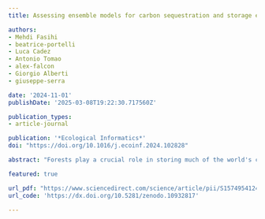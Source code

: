 ```yaml
---
title: Assessing ensemble models for carbon sequestration and storage estimation in forests using remote sensing data

authors:
- Mehdi Fasihi
- beatrice-portelli
- Luca Cadez
- Antonio Tomao
- alex-falcon
- Giorgio Alberti
- giuseppe-serra

date: '2024-11-01'
publishDate: '2025-03-08T19:22:30.717560Z'

publication_types:
- article-journal

publication: '*Ecological Informatics*'
doi: "https://doi.org/10.1016/j.ecoinf.2024.102828"

abstract: "Forests play a crucial role in storing much of the world's carbon (C). Accurately estimating C sequestration is essential for addressing and mitigating the impacts of global warming. While many studies have used machine learning models to estimate carbon storage (CS) in forests based on remote sensing data, this research further examines C sequestration (i.e., the annual carbon uptake by trees; CSE). The objectives of this study are two-fold: firstly, to identify the best models for estimating CSE and CS by testing various methods, and secondly, to examine the effect of climatic data and the canopy height model (CHM) on the estimation of CSE. To achieve the first objective, we will compare the performance of fourteen models, including twelve machine learning models, one deep learning model, and an ensemble model that combines the top four independent models. For the second objective, we study the effect of four input configurations: the first is a baseline configuration based solely on attributes extracted from satellite images (Sentinel-2) and geomorphology; the second combines satellite features with climatic data; the third uses a CHM derived from LiDAR instead of climatic data; and the fourth combines all available features: satellite images, climatic data, and CHM. The results show that adding climatic data does not improve the estimation of CSE and CS. However, adding CHM features significantly improves the models' performance for both targets. The implemented ensemble model demonstrated the best performance across all configurations."

featured: true

url_pdf: "https://www.sciencedirect.com/science/article/pii/S1574954124003704/pdfft?md5=eb92d5fb2830af94093c7200733c38bc&pid=1-s2.0-S1574954124003704-main.pdf"
url_code: 'https://dx.doi.org/10.5281/zenodo.10932817'

---
```

